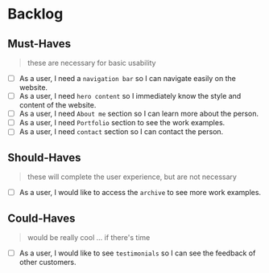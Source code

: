 # Backlog

## Must-Haves

> these are necessary for basic usability

- [ ] As a user, I need a `navigation bar` so I can navigate easily on the
      website.
- [ ] As a user, I need `hero content` so I immediately know the style and
      content of the website.
- [ ] As a user, I need `About me` section so I can learn more about the person.
- [ ] As a user, I need `Portfolio` section to see the work examples.
- [ ] As a user, I need `contact` section so I can contact the person.

## Should-Haves

> these will complete the user experience, but are not necessary

- [ ] As a user, I would like to access the `archive` to see more work examples.

## Could-Haves

> would be really cool ... if there's time

- [ ] As a user, I would like to see `testimonials` so I can see the feedback of
      other customers.
